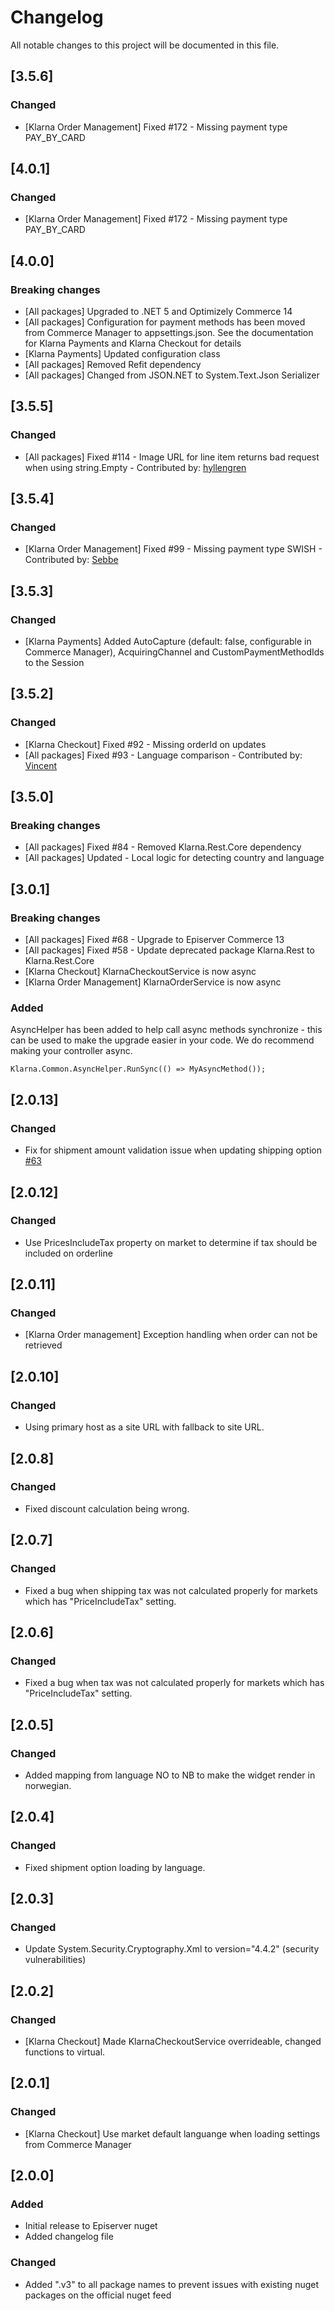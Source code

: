 # Changelog

All notable changes to this project will be documented in this file.

## [3.5.6]

### Changed

- [Klarna Order Management] Fixed #172 - Missing payment type PAY_BY_CARD

## [4.0.1]

### Changed

- [Klarna Order Management] Fixed #172 - Missing payment type PAY_BY_CARD

## [4.0.0]

### Breaking changes

- [All packages] Upgraded to .NET 5 and Optimizely Commerce 14
- [All packages] Configuration for payment methods has been moved from Commerce Manager to appsettings.json. See the documentation for Klarna Payments and Klarna Checkout for details
- [Klarna Payments] Updated configuration class
- [All packages] Removed Refit dependency
- [All packages] Changed from JSON.NET to System.Text.Json Serializer

## [3.5.5]

### Changed

- [All packages] Fixed #114 - Image URL for line item returns bad request when using string.Empty - Contributed by: [hyllengren](https://github.com/hyllengren)

## [3.5.4]

### Changed

- [Klarna Order Management] Fixed #99 - Missing payment type SWISH - Contributed by: [Sebbe](https://github.com/sebbe)

## [3.5.3]

### Changed

- [Klarna Payments] Added AutoCapture (default: false, configurable in Commerce Manager), AcquiringChannel and CustomPaymentMethodIds to the Session

## [3.5.2]

### Changed

- [Klarna Checkout] Fixed #92 - Missing orderId on updates
- [All packages] Fixed #93 - Language comparison - Contributed by: [Vincent](https://github.com/javafun)

## [3.5.0]

### Breaking changes

- [All packages] Fixed #84 - Removed Klarna.Rest.Core dependency
- [All packages] Updated - Local logic for detecting country and language

## [3.0.1]

### Breaking changes

- [All packages] Fixed #68 - Upgrade to Episerver Commerce 13
- [All packages] Fixed #58 - Update deprecated package Klarna.Rest to Klarna.Rest.Core
- [Klarna Checkout] KlarnaCheckoutService is now async
- [Klarna Order Management] KlarnaOrderService is now async

### Added

AsyncHelper has been added to help call async methods synchronize - this can be used to make the upgrade easier in your code. We do recommend making your controller async.

```
Klarna.Common.AsyncHelper.RunSync(() => MyAsyncMethod());
```

## [2.0.13]

### Changed

- Fix for shipment amount validation issue when updating shipping option [#63](https://github.com/Geta/Klarna/pull/63)

## [2.0.12]

### Changed

- Use PricesIncludeTax property on market to determine if tax should be included on orderline

## [2.0.11]

### Changed

- [Klarna Order management] Exception handling when order can not be retrieved

## [2.0.10]

### Changed

- Using primary host as a site URL with fallback to site URL.

## [2.0.8]

### Changed

- Fixed discount calculation being wrong.

## [2.0.7]

### Changed

- Fixed a bug when shipping tax was not calculated properly for markets which has "PriceIncludeTax" setting.

## [2.0.6]

### Changed

- Fixed a bug when tax was not calculated properly for markets which has "PriceIncludeTax" setting.

## [2.0.5]

### Changed

- Added mapping from language NO to NB to make the widget render in norwegian.

## [2.0.4]

### Changed

- Fixed shipment option loading by language.

## [2.0.3]

### Changed

- Update System.Security.Cryptography.Xml to version="4.4.2" (security vulnerabilities)

## [2.0.2]

### Changed

- [Klarna Checkout] Made KlarnaCheckoutService overrideable, changed functions to virtual.

## [2.0.1]

### Changed

- [Klarna Checkout] Use market default languange when loading settings from Commerce Manager

## [2.0.0]

### Added

- Initial release to Episerver nuget
- Added changelog file

### Changed

- Added ".v3" to all package names to prevent issues with existing nuget packages on the official nuget feed
